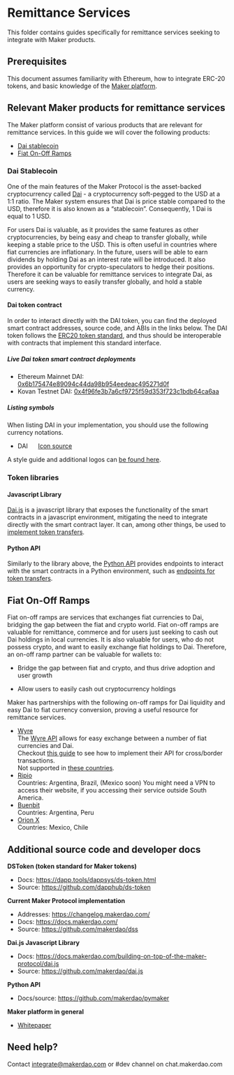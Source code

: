 # Remittance Services

This folder contains guides specifically for remittance services seeking to
integrate with Maker products.

## Prerequisites

This document assumes familiarity with Ethereum, how to integrate ERC-20 tokens,
and basic knowledge of the [Maker platform](https://www.makerdao.com).

## Relevant Maker products for remittance services

The Maker platform consist of various products that are relevant for remittance
services. In this guide we will cover the following products:

- [Dai stablecoin](#dai-stablecoin)
- [Fiat On-Off Ramps](#fiat-on-off-ramps)

### Dai Stablecoin

One of the main features of the Maker Protocol is the asset-backed
cryptocurrency called [Dai](https://makerdao.com/dai) - a cryptocurrency
soft-pegged to the USD at a 1:1 ratio. The Maker system ensures that Dai is
price stable compared to the USD, therefore it is also known as a “stablecoin”.
Consequently, 1 Dai is equal to 1 USD.

For users Dai is valuable, as it provides the same features as other
cryptocurrencies, by being easy and cheap to transfer globally, while keeping a
stable price to the USD. This is often useful in countries where fiat currencies
are inflationary. In the future, users will be able to earn dividends by holding
Dai as an interest rate will be introduced. It also provides an opportunity for
crypto-speculators to hedge their positions. Therefore it can be valuable for
remittance services to integrate Dai, as users are seeking ways to easily
transfer globally, and hold a stable currency.

#### Dai token contract

In order to interact directly with the DAI token, you can find the deployed
smart contract addresses, source code, and ABIs in the links below. The DAI
token follows the
[ERC20 token standard](https://github.com/ethereum/EIPs/blob/master/EIPS/eip-20.md),
and thus should be interoperable with contracts that implement this standard
interface.

##### Live Dai token smart contract deployments

- Ethereum Mainnet DAI:
  [0x6b175474e89094c44da98b954eedeac495271d0f](https://etherscan.io/address/0x6b175474e89094c44da98b954eedeac495271d0f#code)
- Kovan Testnet DAI:
  [0x4f96fe3b7a6cf9725f59d353f723c1bdb64ca6aa](https://kovan.etherscan.io/address/0x4f96fe3b7a6cf9725f59d353f723c1bdb64ca6aa#code)

##### Listing symbols

When listing DAI in your implementation, you should use the following currency
notations.

- DAI&nbsp;&nbsp;&nbsp;&nbsp;&nbsp;&nbsp;[Icon source](https://www.notion.so/makerdao/Maker-Brand-ac517c82ff9a43089d0db5bb2ee045a4)

A style guide and additional logos can
[be found here](https://www.notion.so/makerdao/Maker-Brand-ac517c82ff9a43089d0db5bb2ee045a4).

### Token libraries

#### Javascript Library

[Dai.js](https://docs.makerdao.com/building-on-top-of-the-maker-protocol/dai.js)
is a javascript library that exposes the functionality of the smart contracts in
a javascript environment, mitigating the need to integrate directly with the
smart contract layer. It can, among other things, be used to
[implement token transfers](https://github.com/makerdao/dai.js#usage).

#### Python API

Similarly to the library above, the
[Python API](https://github.com/makerdao/pymaker) provides endpoints to interact
with the smart contracts in a Python environment, such as
[endpoints for token transfers](https://github.com/makerdao/pymaker#token-transfer).

## Fiat On-Off Ramps

Fiat on-off ramps are services that exchanges fiat currencies to Dai, bridging
the gap between the fiat and crypto world. Fiat on-off ramps are valuable for
remittance, commerce and for users just seeking to cash out Dai holdings in
local currencies. It is also valuable for users, who do not possess crypto, and
want to easily exchange fiat holdings to Dai. Therefore, an on-off ramp partner
can be valuable for wallets to:

- Bridge the gap between fiat and crypto, and thus drive adoption and user
  growth

- Allow users to easily cash out cryptocurrency holdings

Maker has partnerships with the following on-off ramps for Dai liquidity and
easy Dai to fiat currency conversion, proving a useful resource for remittance
services.

- [Wyre](https://www.sendwyre.com/)\
  The [Wyre API](https://www.sendwyre.com/docs/) allows for easy exchange between
  a number of fiat currencies and Dai.\
  Checkout [this guide](/partners/wyre/wyre-guide-01/wyre-guide-01.md) to see
  how to implement their API for cross/border transactions.\
  Not supported in [these countries](https://support.sendwyre.com/security/non-operational-states-in-us-and-countries).
- [Ripio](https://www.ripio.com/en/)\
  Countries: Argentina, Brazil, (Mexico soon) You might need a VPN to access their
  website, if you accessing their service outside South America.
- [Buenbit](https://www.buenbit.com/)\
  Countries: Argentina, Peru
- [Orion X](https://orionx.com/)\
  Countries: Mexico, Chile

## Additional source code and developer docs

**DSToken (token standard for Maker tokens)**

- Docs: https://dapp.tools/dappsys/ds-token.html
- Source: https://github.com/dapphub/ds-token

**Current Maker Protocol implementation**

- Addresses: https://changelog.makerdao.com/
- Docs: https://docs.makerdao.com/
- Source: https://github.com/makerdao/dss

**Dai.js Javascript Library**

- Docs: https://docs.makerdao.com/building-on-top-of-the-maker-protocol/dai.js
- Source: https://github.com/makerdao/dai.js

**Python API**

- Docs/source: https://github.com/makerdao/pymaker

**Maker platform in general**

- [Whitepaper](https://makerdao.com/whitepaper/)

## Need help?

Contact integrate@makerdao.com or #dev channel on chat.makerdao.com
